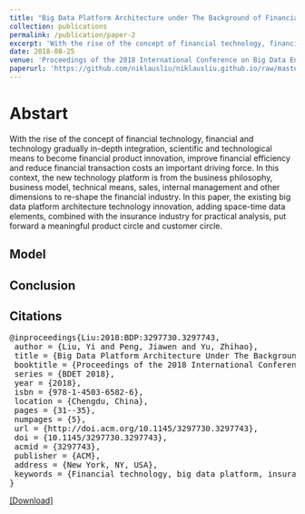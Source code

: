```yaml
---
title: "Big Data Platform Architecture under The Background of Financial Technology"
collection: publications
permalink: /publication/paper-2
excerpt: 'With the rise of the concept of financial technology, financial and technology gradually in-depth integration, scientific and technological means to become financial product innovation, improve financial efficiency and reduce financial transaction costs an important driving force. In this context, the new technology platform is from the business philosophy, business model, technical means, sales, internal management and other dimensions to re-shape the financial industry. In this paper, the existing big data platform architecture technology innovation, adding space-time data elements, combined with the insurance industry for practical analysis, put forward a meaningful product circle and customer circle.'
date: 2018-08-25
venue: 'Proceedings of the 2018 International Conference on Big Data Engineering and Technology'
paperurl: 'https://github.com/niklausliu/niklausliu.github.io/raw/master/files/p31-Liu.pdf'
---
```

# Abstart
With the rise of the concept of financial technology, financial and technology gradually in-depth integration, scientific and technological means to become financial product innovation, improve financial efficiency and reduce financial transaction costs an important driving force. In this context, the new technology platform is from the business philosophy, business model, technical means, sales, internal management and other dimensions to re-shape the financial industry. In this paper, the existing big data platform architecture technology innovation, adding space-time data elements, combined with the insurance industry for practical analysis, put forward a meaningful product circle and customer circle.

## Model


## Conclusion



## Citations
<pre>
@inproceedings{Liu:2018:BDP:3297730.3297743,
 author = {Liu, Yi and Peng, Jiawen and Yu, Zhihao},
 title = {Big Data Platform Architecture Under The Background of Financial Technology: In The Insurance Industry As An Example},
 booktitle = {Proceedings of the 2018 International Conference on Big Data Engineering and Technology},
 series = {BDET 2018},
 year = {2018},
 isbn = {978-1-4503-6582-6},
 location = {Chengdu, China},
 pages = {31--35},
 numpages = {5},
 url = {http://doi.acm.org/10.1145/3297730.3297743},
 doi = {10.1145/3297730.3297743},
 acmid = {3297743},
 publisher = {ACM},
 address = {New York, NY, USA},
 keywords = {Financial technology, big data platform, insurance industry, platform architecture, time and space data},
} 
</pre>


[[Download]](https://dl.acm.org/citation.cfm?id=3297743)

